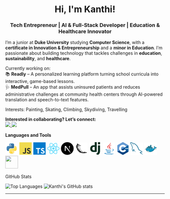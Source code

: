 <h1 align="center">Hi, I'm Kanthi!</h1>

<h3 align="center">Tech Entrepreneur | AI & Full-Stack Developer | Education & Healthcare Innovator</h3>

I’m a junior at **Duke University** studying **Computer Science**, with a **certificate in Innovation & Entrepreneurship** and a **minor in Education**. I’m passionate about building technology that tackles challenges in **education**, **sustainability**, and **healthcare**.  

Currently working on:  
📚 **Readly** – A personalized learning platform turning school curricula into interactive, game-based lessons.  
🩺 **MedPull** – An app that assists uninsured patients and reduces administrative challenges at community health centers through AI-powered translation and speech-to-text features.  

Interests:
Painting, Skating, Climbing, Skydiving, Travelling

**Interested in collaborating? Let’s connect:**  
<a href="mailto:youremail@example.com">
  <img src="https://img.icons8.com/ios-filled/50/cccccc/new-post.png" width="30"/>
</a>  <a href="https://www.linkedin.com/in/your-linkedin-username">
  <img src="https://img.icons8.com/ios-filled/50/cccccc/linkedin.png" width="30"/>
</a>

**Languages and Tools**
<p>
  <img src="https://raw.githubusercontent.com/devicons/devicon/master/icons/python/python-original.svg" width="40" height="40"/>
  <img src="https://raw.githubusercontent.com/devicons/devicon/master/icons/javascript/javascript-original.svg" width="40" height="40"/>
  <img src="https://raw.githubusercontent.com/devicons/devicon/master/icons/typescript/typescript-original.svg" width="40" height="40"/>
  <img src="https://raw.githubusercontent.com/devicons/devicon/master/icons/react/react-original.svg" width="40" height="40"/>
  <img src="https://raw.githubusercontent.com/devicons/devicon/master/icons/nextjs/nextjs-original.svg" width="40" height="40"/>
  <img src="https://raw.githubusercontent.com/devicons/devicon/master/icons/flask/flask-original.svg" width="40" height="40"/>
  <img src="https://raw.githubusercontent.com/devicons/devicon/master/icons/django/django-plain.svg" width="40" height="40"/>
  <img src="https://raw.githubusercontent.com/devicons/devicon/master/icons/java/java-original.svg" width="40" height="40"/>
  <img src="https://raw.githubusercontent.com/devicons/devicon/master/icons/cplusplus/cplusplus-original.svg" width="40" height="40"/>
  <img src="https://raw.githubusercontent.com/devicons/devicon/master/icons/mysql/mysql-original.svg" width="40" height="40"/>
  <img src="https://raw.githubusercontent.com/devicons/devicon/master/icons/docker/docker-original.svg" width="40" height="40"/>
  <img src="https://img.icons8.com/color/48/000000/amazon-web-services.png" width="40" height="40" />
</p>  

GitHub Stats  

![Top Languages](https://github-readme-stats.vercel.app/api/top-langs/?username=kanthipm&layout=compact&theme=radical)  ![Kanthi's GitHub stats](https://github-readme-stats.vercel.app/api?username=kanthipm&show_icons=true&theme=radical)

---

<!--
**kanthipm/kanthipm** is a ✨ _special_ ✨ repository because its `README.md` (this file) appears on your GitHub profile.

Here are some ideas to get you started:


- 🔭 I’m currently working on ...
- 🌱 I’m currently learning ...
- 👯 I’m looking to collaborate on ...
- 🤔 I’m looking for help with ...
- 💬 Ask me about ...
- 📫 How to reach me: ...
- 😄 Pronouns: ...
- ⚡ Fun fact: ...
-->

